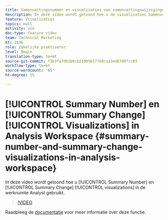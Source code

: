 ```yaml
---
title: Samenvattingsnummer en visualisaties van samenvattingswijzigingen in Analysis Workspace
description: In deze video wordt getoond hoe u de visualisaties Samenvattingsnummer en Samenvattingswijziging in de werkruimte Analyst gebruikt.
feature: Visualisaties
topics: null
activity: use
doc-type: feature video
team: Technical Marketing
kt: 2136
role: Zakelijke praktiserer
level: Begin
translation-type: tm+mt
source-git-commit: f3b3fa7d91b0cb21005b57768ca23ed6700fcc03
workflow-type: tm+mt
source-wordcount: '65'
ht-degree: 1%

---
```



# [!UICONTROL Summary Number] en  [!UICONTROL Summary Change] [!UICONTROL Visualizations] in Analysis Workspace  {#summary-number-and-summary-change-visualizations-in-analysis-workspace}

In deze video wordt getoond hoe u [!UICONTROL Summary Number] en [!UICONTROL Summary Change] [!UICONTROL visualizations] in de werkruimte Analyst gebruikt.

>[!VIDEO](https://video.tv.adobe.com/v/23992/?quality=12)

Raadpleeg de [documentatie](https://marketing.adobe.com/resources/help/en_US/analytics/analysis-workspace/summary-number-change.html) voor meer informatie over deze functie.
